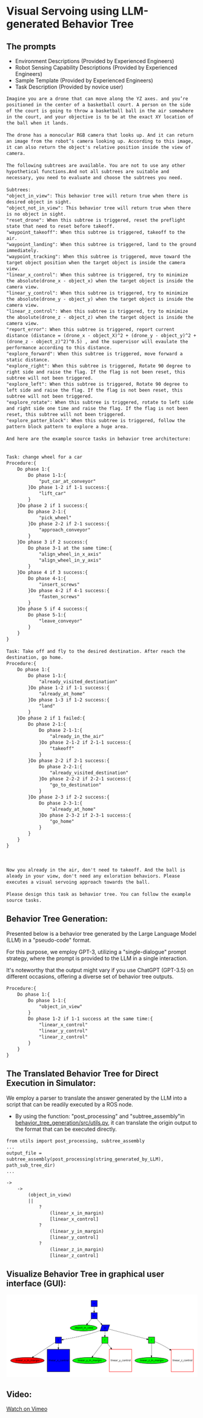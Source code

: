 # Visual Servoing using LLM-generated Behavior Tree

## The prompts 
* Environment Descriptions (Provided by Experienced Engineers)
* Robot Sensing Capability Descriptions (Provided by Experienced Engineers)
* Sample Template (Provided by Experienced Engineers)
* Task Description (Provided by novice user)

```
Imagine you are a drone that can move along the YZ axes. and you’re positioned in the center of a basketball court. A person on the side of the court is going to throw a basketball ball in the air somewhere in the court, and your objective is to be at the exact XY location of the ball when it lands.

The drone has a monocular RGB camera that looks up. And it can return an image from the robot’s camera looking up. According to this image, it can also return the object's relative position inside the view of camera.  

The following subtrees are available. You are not to use any other hypothetical functions.And not all subtrees are suitable and necessary, you need to evaluate and choose the subtrees you need.

Subtrees:
"object_in_view": This behavior tree will return true when there is desired object in sight. 
"object_not_in_view": This behavior tree will return true when there is no object in sight.
"reset_drone": When this subtree is triggered, reset the preflight state that need to reset before takeoff.
"waypoint_takeoff": When this subtree is triggered, takeoff to the air.
"waypoint_landing": When this subtree is triggered, land to the ground immediately.
"waypoint_tracking": When this subtree is triggered, move toward the target object position when the target object is inside the camera view.
"linear_x_control": When this subtree is triggered, try to minimize the absolute(drone_x - object_x) when the target object is inside the camera view.
"linear_y_control": When this subtree is triggered, try to minimize the absolute(drone_y - object_y) when the target object is inside the camera view.
"linear_z_control": When this subtree is triggered, try to minimize the absolute(drone_z - object_z) when the target object is inside the camera view.
"report_error": When this subtree is triggered, report current distance (distance = (drone_x - object_X)^2 + (drone_y - object_y)^2 + (drone_z - object_z)^2)^0.5) , and the supervisor will evaulate the performance according to this distance.
"explore_forward": When this subtree is triggered, move forward a static distance.
"explore_right": When this subtree is triggered, Rotate 90 degree to right side and raise the flag. If the flag is not been reset, this subtree will not been triggered.
"explore_left": When this subtree is triggered, Rotate 90 degree to left side and raise the flag. If the flag is not been reset, this subtree will not been triggered.
"explore_rotate": When this subtree is triggered, rotate to left side and right side one time and raise the flag. If the flag is not been reset, this subtree will not been triggered.
"explore_patter_block": When this subtree is triggered, follow the pattern block pattern to explore a huge area.

And here are the example source tasks in behavior tree architecture:


Task: change wheel for a car
Procedure:{
    Do phase 1:{
        Do phase 1-1:{
            "put_car_at_conveyor"
        }Do phase 1-2 if 1-1 success:{
            "lift_car"
        }
    }Do phase 2 if 1 success:{
        Do phase 2-1:{
            "pick_wheel"
        }Do phase 2-2 if 2-1 success:{
            "approach_conveyor"
        }
    }Do phase 3 if 2 success:{
        Do phase 3-1 at the same time:{
            "align_wheel_in_x_axis"
            "align_wheel_in_y_axis"
        }
    }Do phase 4 if 3 success:{
        Do phase 4-1:{
            "insert_screws"
        }Do phase 4-2 if 4-1 success:{
            "fasten_screws"
        }
    }Do phase 5 if 4 success:{
        Do phase 5-1:{
            "leave_conveyor"
        }
    }
}

Task: Take off and fly to the desired destination. After reach the destination, go home.
Procedure:{
    Do phase 1:{
        Do phase 1-1:{
            "already_visited_destination"
        }Do phase 1-2 if 1-1 success:{
            "already_at_home"
        }Do phase 1-3 if 1-2 success:{
            "land"
        }
    }Do phase 2 if 1 failed:{
        Do phase 2-1:{
            Do phase 2-1-1:{
                "already_in_the_air"
            }Do phase 2-1-2 if 2-1-1 success:{
                "takeoff"
            }
        }Do phase 2-2 if 2-1 success:{
            Do phase 2-2-1:{
                "already_visited_destination"
            }Do phase 2-2-2 if 2-2-1 success:{
                "go_to_destination"
            }
        }Do phase 2-3 if 2-2 success:{
            Do phase 2-3-1:{
                "already_at_home"
            }Do phase 2-3-2 if 2-3-1 success:{
                "go_home"
            }
        }
    } 
}



Now you already in the air, don't need to takeoff. And the ball is aleady in your view, don't need any exloration behaviors. Please executes a visual servoing approach towards the ball.

Please design this task as behavior tree. You can follow the example source tasks. 
```

## Behavior Tree Generation:

Presented below is a behavior tree generated by the Large Language Model (LLM) in a "pseudo-code" format.

For this purpose, we employ GPT-3, utilizing a "single-dialogue" prompt strategy, where the prompt is provided to the LLM in a single interaction.

It's noteworthy that the output might vary if you use ChatGPT (GPT-3.5) on different occasions, offering a diverse set of behavior tree outputs.

```
Procedure:{
    Do phase 1:{
        Do phase 1-1:{
            "object_in_view"
        }
        Do phase 1-2 if 1-1 success at the same time:{
            "linear_x_control"
            "linear_y_control"
            "linear_z_control"
        }
    }
}
```

## The Translated Behavior Tree for Direct Execution in Simulator:

We employ a parser to translate the answer generated by the LLM into a script that can be readily executed by a ROS node.

*  By using the function: "post_processing" and "subtree_assembly"in [behavior_tree_generation/src/utils.py](https://github.com/ARG-NCTU/behavior_tree_generation/blob/master/src/utils.py),  it can translate the origin output to the format that can be executed directly.
```
from utils import post_processing, subtree_assembly
...
output_file = subtree_assembly(post_processing(string_generated_by_LLM), path_sub_tree_dir)
...
```

```
->
	->
		(object_in_view)
		||
			?
				(linear_x_in_margin)
				[linear_x_control]
			?
				(linear_y_in_margin)
				[linear_y_control]
			?
				(linear_z_in_margin)
				[linear_z_control]
```
## Visualize Behavior Tree in graphical user interface (GUI):
![](/examples/figs/text-davinci-003/visual_servoing.png)

## Video:

[Watch on Vimeo](https://vimeo.com/854545223?share=copy)
